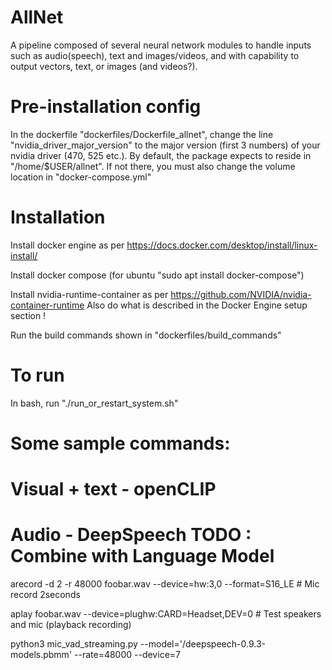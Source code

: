 # AllNet
A pipeline composed of several neural network modules to handle inputs such as audio(speech), text and images/videos, and with capability to output vectors, text, or images (and videos?).

# Pre-installation config
In the dockerfile "dockerfiles/Dockerfile_allnet", change the line "nvidia_driver_major_version" to the major version (first 3 numbers) of your nvidia driver (470, 525 etc.).
By default, the package expects to reside in "/home/$USER/allnet". If not there, you must also change the volume location in "docker-compose.yml"

# Installation
Install docker engine as per 
https://docs.docker.com/desktop/install/linux-install/

Install docker compose (for ubuntu "sudo apt install docker-compose")

Install nvidia-runtime-container as per
https://github.com/NVIDIA/nvidia-container-runtime
Also do what is described in the Docker Engine setup section !

Run the build commands shown in "dockerfiles/build_commands"

# To run
In bash, run "./run_or_restart_system.sh"

# Some sample commands:

# Visual + text - openCLIP

# Audio - DeepSpeech TODO : Combine with Language Model

arecord -d 2 -r 48000 foobar.wav --device=hw:3,0 --format=S16_LE # Mic record 2seconds

aplay foobar.wav --device=plughw:CARD=Headset,DEV=0 # Test speakers and mic (playback recording)

python3 mic_vad_streaming.py --model='/deepspeech-0.9.3-models.pbmm' --rate=48000 --device=7
